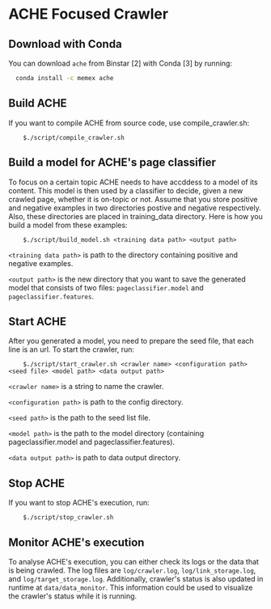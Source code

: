 ACHE Focused Crawler
============

Download with Conda
---------------------------------------------

You can download `ache` from Binstar [2] with Conda [3] by running:

```bash
  conda install -c memex ache
```

Build ACHE
--------------------------------------------
If you want to compile ACHE from source code, use compile_crawler.sh:

        $./script/compile_crawler.sh
  
  
Build a model for ACHE's page classifier
--------------------------------------------
To focus on a certain topic ACHE needs to have accddess to a model of its content. This model is then 
used by a classifier to decide, given a new crawled page, whether it is on-topic or not. Assume that you store positive and negative examples in two directories postive and negative respectively. Also, these directories are placed in training_data directory. Here is how you build a model from these examples:
    
        $./script/build_model.sh <training data path> <output path>

`<training data path>` is path to the directory containing positive and negative examples.

`<output path>` is the new directory that you want to save the generated model that consists of two files: `pageclassifier.model` and `pageclassifier.features`. 
  

Start ACHE
--------------------------------------------
After you generated a model, you need to prepare the seed file, that each line is an url. To start the crawler, run:

        $./script/start_crawler.sh <crawler name> <configuration path> <seed file> <model path> <data output path>

`<crawler name>` is a string to name the crawler.

`<configuration path>` is path to the config directory.

`<seed path>` is the path to the seed list file.

`<model path>` is the path to the model directory (containing pageclassifier.model and pageclassifier.features).

`<data output path>` is path to data output directory.

Stop ACHE
--------------------------------------------
If you want to stop ACHE's execution, run:

        $./script/stop_crawler.sh
        

Monitor ACHE's execution
---------------------------
To analyse ACHE's execution, you can either check its logs or the data that is being crawled. 
The log files are `log/crawler.log`, `log/link_storage.log`, and `log/target_storage.log`. 
Additionally, crawler's status is also updated in runtime at `data/data_monitor`. This information
could be used to visualize the crawler's status while it is running.
